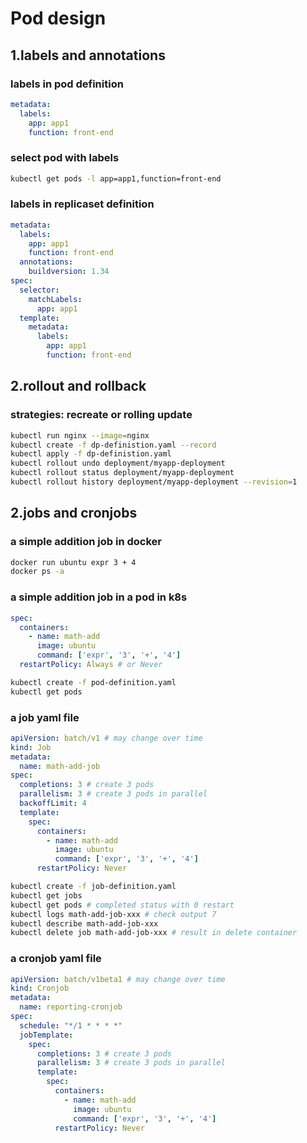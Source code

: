 # Pod design
## 1.labels and annotations
### labels in pod definition
```yaml
metadata:
  labels:
    app: app1
    function: front-end
```
### select pod with labels
```bash
kubectl get pods -l app=app1,function=front-end
```
### labels in replicaset definition
```yaml
metadata:
  labels:
    app: app1
    function: front-end
  annotations:
    buildversion: 1.34
spec:
  selector:
    matchLabels:
      app: app1
  template:
    metadata:
      labels:
        app: app1
        function: front-end
```
## 2.rollout and rollback
### strategies: recreate or rolling update

```bash
kubectl run nginx --image=nginx
kubectl create -f dp-definistion.yaml --record
kubectl apply -f dp-definistion.yaml
kubectl rollout undo deployment/myapp-deployment
kubectl rollout status deployment/myapp-deployment
kubectl rollout history deployment/myapp-deployment --revision=1
```
## 2.jobs and cronjobs
### a simple addition job in docker
```bash
docker run ubuntu expr 3 + 4
docker ps -a
```
### a simple addition job in a pod in k8s
```yaml
spec:
  containers:
    - name: math-add
      image: ubuntu
      command: ['expr', '3', '+', '4']
  restartPolicy: Always # or Never
```
```bash
kubectl create -f pod-definition.yaml
kubectl get pods
```
### a job yaml file
```yaml
apiVersion: batch/v1 # may change over time
kind: Job
metadata:
  name: math-add-job
spec:
  completions: 3 # create 3 pods
  parallelism: 3 # create 3 pods in parallel
  backoffLimit: 4
  template:
    spec:
      containers:
        - name: math-add
          image: ubuntu
          command: ['expr', '3', '+', '4']
      restartPolicy: Never
```
```bash
kubectl create -f job-definition.yaml
kubectl get jobs
kubectl get pods # completed status with 0 restart
kubectl logs math-add-job-xxx # check output 7
kubectl describe math-add-job-xxx
kubectl delete job math-add-job-xxx # result in delete container
```
### a cronjob yaml file
```yaml
apiVersion: batch/v1beta1 # may change over time
kind: Cronjob
metadata:
  name: reporting-cronjob
spec:
  schedule: "*/1 * * * *"
  jobTemplate:
    spec:
      completions: 3 # create 3 pods
      parallelism: 3 # create 3 pods in parallel
      template:
        spec:
          containers:
            - name: math-add
              image: ubuntu
              command: ['expr', '3', '+', '4']
          restartPolicy: Never
```
